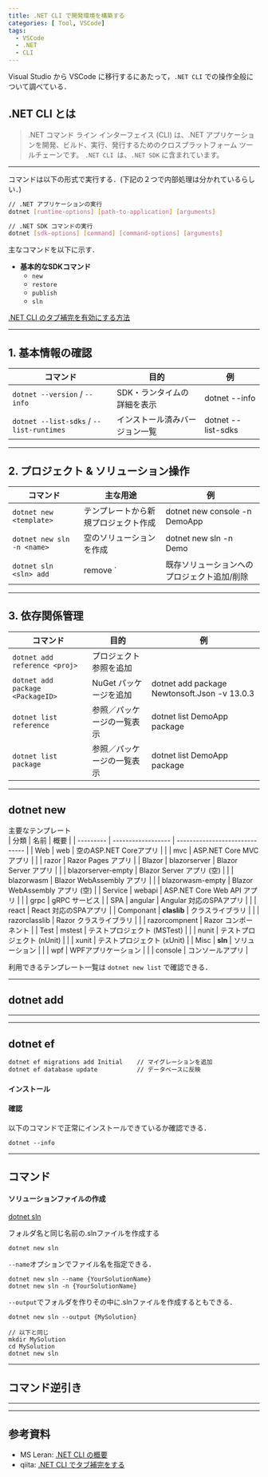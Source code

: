 ```yaml
---
title: .NET CLI で開発環境を構築する
categories: [ Tool, VSCode]
tags:
  - VSCode
  - .NET
  - CLI
---
```


Visual Studio から VSCode に移行するにあたって，`.NET CLI` での操作全般について調べている．

## .NET CLI とは

> .NET コマンド ライン インターフェイス (CLI) は、.NET アプリケーションを開発、ビルド、実行、発行するためのクロスプラットフォーム ツールチェーンです。
> `.NET CLI `は、`.NET SDK` に含まれています。 

--- 

コマンドは以下の形式で実行する．(下記の２つで内部処理は分かれているらしい．)

```bash
// .NET アプリケーションの実行
dotnet [runtime-options] [path-to-application] [arguments]

// .NET SDK コマンドの実行
dotnet [sdk-options] [command] [command-options] [arguments]
```

主なコマンドを以下に示す．

- **基本的なSDKコマンド**
  - `new`
  - `restore`
  - `publish`
  - `sln`


[.NET CLI のタブ補完を有効にする方法](https://learn.microsoft.com/ja-jp/dotnet/core/tools/enable-tab-autocomplete)

--- 
## 1. 基本情報の確認

| コマンド                                 | 目的                           | 例                 |
| ---------------------------------------- | ------------------------------ | ------------------ |
| `dotnet --version` / `--info`            | SDK・ランタイムの詳細を表示    | dotnet --info      |
| `dotnet --list-sdks` / `--list-runtimes` | インストール済みバージョン一覧 | dotnet --list-sdks |


--- 
## 2. プロジェクト & ソリューション操作


| コマンド                   | 主な用途                             | 例                                          |
| -------------------------- | ------------------------------------ | ------------------------------------------- |
| `dotnet new <template>`    | テンプレートから新規プロジェクト作成 | dotnet new console -n DemoApp               |
| `dotnet new sln -n <name>` | 空のソリューションを作成             | dotnet new sln -n Demo                      |
| `dotnet sln <sln> add`     | remove <csproj>`                     | 既存ソリューションへのプロジェクト追加/削除 |


--- 
## 3. 依存関係管理

| コマンド                         | 目的                       | 例                                           |
| -------------------------------- | -------------------------- | -------------------------------------------- |
| `dotnet add reference <proj>`    | プロジェクト参照を追加     |                                              |
| `dotnet add package <PackageID>` | NuGet パッケージを追加     | dotnet add package Newtonsoft.Json -v 13.0.3 |
| `dotnet list reference`          | 参照／パッケージの一覧表示 | dotnet list DemoApp package                  |
| `dotnet list package`            | 参照／パッケージの一覧表示 | dotnet list DemoApp package                  |


--- 

## dotnet new

主要なテンプレート  
| 分類      | 名前               | 概要                           |
| --------- | ------------------ | ------------------------------ |
| Web       | web                | 空のASP.NET Coreアプリ         |
|           | mvc                | ASP.NET Core MVC アプリ        |
|           | razor              | Razor Pages アプリ             |
| Blazor    | blazorserver       | Blazor Server アプリ           |
|           | blazorserver-empty | Blazor Server アプリ (空)      |
|           | blazorwasm         | Blazor WebAssembly アプリ      |
|           | blazorwasm-empty   | Blazor WebAssembly アプリ (空) |
| Service   | webapi             | ASP.NET Core Web API アプリ    |
|           | grpc               | gRPC サービス                  |
| SPA       | angular            | Angular 対応のSPAアプリ        |
|           | react              | React 対応のSPAアプリ          |
| Componant | **claslib**        | クラスライブラリ               |
|           | razorclasslib      | Razor クラスライブラリ         |
|           | razorcompnent      | Razor コンポーネント           |
| Test      | mstest             | テストプロジェクト (MSTest)    |
|           | nunit              | テストプロジェクト (nUnit)     |
|           | xunit              | テストプロジェクト (xUnit)     |
| Misc      | **sln**            | ソリューション                 |
|           | wpf                | WPFアプリケーション            |
|           | console            | コンソールアプリ               |


利用できるテンプレート一覧は `dotnet new list` で確認できる．


---

## dotnet add





---












---
## dotnet ef

```bash
dotnet ef migrations add Initial    // マイグレーションを追加
dotnet ef database update           // データベースに反映
```






#### インストール


#### 確認

以下のコマンドで正常にインストールできているか確認できる．

```
dotnet --info
```

---

## コマンド

#### ソリューションファイルの作成

[dotnet sln](https://learn.microsoft.com/ja-jp/dotnet/core/tools/dotnet-sln)


フォルダ名と同じ名前の.slnファイルを作成する

```
dotnet new sln  
```

`--name`オプションでファイル名を指定できる．

```
dotnet new sln --name {YourSolutionName}
dotnet new sln -n {YourSolutionName}
```

`--output`でフォルダを作りその中に.slnファイルを作成するともできる．

```
dotnet new sln --output {MySolution}

// 以下と同じ
mkdir MySolution
cd MySolution
dotnet new sln
```

---



## コマンド逆引き

---



---
## 参考資料
- MS Leran: [.NET CLI の概要](https://learn.microsoft.com/ja-jp/dotnet/core/tools/)
- qiita: [.NET CLI でタブ補完をする](https://qiita.com/Lemon73/items/39cf1c683bcbcd952afe)


<!-- Link -->
[dotnet new]: https://learn.microsoft.com/ja-jp/dotnet/core/tools/dotnet-new
[dotnet run]: https://learn.microsoft.com/ja-jp/dotnet/core/tools/dotnet-run
